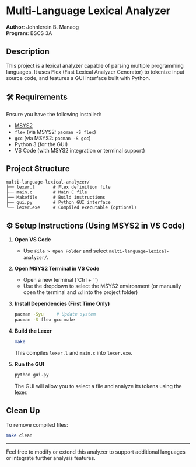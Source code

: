 # Multi-Language Lexical Analyzer

**Author**: Johnlerein B. Manaog  
**Program**: BSCS 3A

##  Description

This project is a lexical analyzer capable of parsing multiple programming languages. It uses Flex (Fast Lexical Analyzer Generator) to tokenize input source code, and features a GUI interface built with Python.

## 🛠 Requirements

Ensure you have the following installed:

- [MSYS2](https://www.msys2.org/)
- `flex` (via MSYS2: `pacman -S flex`)
- `gcc` (via MSYS2: `pacman -S gcc`)
- Python 3 (for the GUI)
- VS Code (with MSYS2 integration or terminal support)

## Project Structure

```
multi-language-lexical-analyzer/
├── lexer.l       # Flex definition file
├── main.c        # Main C file
├── Makefile      # Build instructions
├── gui.py        # Python GUI interface
└── lexer.exe     # Compiled executable (optional)
```

## ⚙️ Setup Instructions (Using MSYS2 in VS Code)

1. **Open VS Code**
   - Use `File > Open Folder` and select `multi-language-lexical-analyzer/`.

2. **Open MSYS2 Terminal in VS Code**
   - Open a new terminal (`Ctrl + ``)
   - Use the dropdown to select the MSYS2 environment (or manually open the terminal and `cd` into the project folder)

3. **Install Dependencies (First Time Only)**
   ```bash
   pacman -Syu     # Update system
   pacman -S flex gcc make
   ```

4. **Build the Lexer**
   ```bash
   make
   ```

   This compiles `lexer.l` and `main.c` into `lexer.exe`.

5. **Run the GUI**
   ```bash
   python gui.py
   ```

   The GUI will allow you to select a file and analyze its tokens using the lexer.

##  Clean Up

To remove compiled files:

```bash
make clean
```

---

Feel free to modify or extend this analyzer to support additional languages or integrate further analysis features.
